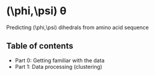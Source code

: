 # (\phi,\psi) &theta;

Predicting (\phi,\psi) dihedrals from amino acid sequence

## Table of contents

* Part 0: Getting familiar with the data
* Part 1: Data processing (clustering)
